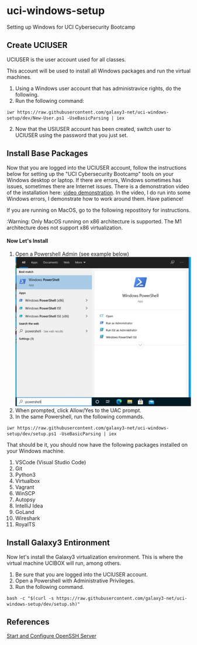 # uci-windows-setup
Setting up Windows for UCI Cybersecurity Bootcamp

## Create UCIUSER

UCIUSER is the user account used for all classes.

This account will be used to install all Windows packages and run the virtual machines.

1. Using a Windows user account that has administravice rights, do the following.
2. Run the following command:
~~~~
iwr https://raw.githubusercontent.com/galaxy3-net/uci-windows-setup/dev/New-User.ps1 -UseBasicParsing | iex
~~~~
2. Now that the USIUSER account has been created, switch user to UCIUSER using the password that you just set.

## Install Base Packages

Now that you are logged into the UCIUSER account, follow the instructions below for setting up the "UCI Cybersecurity Bootcamp" tools on your Windows desktop or laptop.  If there are errors, Windows sometimes has issues, sometimes there are Internet issues.  There is a demonstration video of the installation here: [video demonstration](https://www.youtube.com/watch?v=Mc7-j4RJAGw&feature=youtu.be).  In the video, I do run into some Windows errors, I demonstrate how to work around them.  Have patience!

If you are running on MacOS, go to the following repostitory for instructions.

:Warning: Only MacOS running on x86 architecture is supported.  The M1 architecture does not support x86 virtualization.

#### Now Let's Install

1. Open a Powershell Admin (see example below) ![](Images/Powershell-Start-Admin-50.jpg#thumbnail)
2. When prompted, click Allow/Yes to the UAC prompt.
3. In the same Powershell, run the following commands.
~~~~
iwr https://raw.githubusercontent.com/galaxy3-net/uci-windows-setup/dev/setup.ps1 -UseBasicParsing | iex
~~~~

That should be it, you should now have the following packages installed on your Windows machine.

1. VSCode (Visual Studio Code)
2. Git
3. Python3
4. Virtualbox
5. Vagrant
6. WinSCP
7. Autopsy
8. IntelliJ Idea
9. GoLand
10. Wireshark
11. RoyalTS

## Install Galaxy3 Entironment

Now let's install the Galaxy3 virtualization environment.  This is where the virtual machine UCIBOX will run, among others.

1. Be sure that you are logged into the UCIUSER account.
2. Open a Powershell with Administrative Privileges.
3. Run the following command.

~~~~
bash -c "$(curl -s https://raw.githubusercontent.com/galaxy3-net/uci-windows-setup/dev/setup.sh)"
~~~~


## References
[Start and Configure OpenSSH Server](https://docs.microsoft.com/en-us/windows-server/administration/openssh/openssh_install_firstuse)